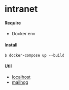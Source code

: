 intranet
========

#### Require
- Docker env


#### Install
``
$ docker-compose up --build
``

#### Util
- [localhost](http://localhost:7080/)
- [mailhog](http://localhost:8025/)
